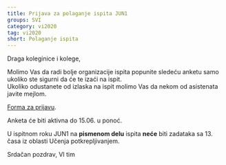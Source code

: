 ```yaml
---
title: Prijava za polaganje ispita JUN1
groups: SVI
category: vi2020
tag: vi2020
short: Polaganje ispita
---
```


Draga koleginice i kolege,

Molimo Vas da radi bolje organizacije ispita popunite sledeću anketu samo ukoliko ste sigurni da će te izaći na ispit.  
Ukoliko odustanete od izlaska na ispit molimo Vas da nekom od asistenata javite mejlom.

[Forma za prijavu](https://forms.gle/yGgnncc17Y3Ua3qX8).

Anketa će biti aktivna do 15.06. u ponoć.

U ispitnom roku JUN1 na **pismenom delu** ispita **neće** biti zadataka sa 13. časa iz oblasti Učenja potkrepljivanjem.

Srdačan pozdrav,
VI tim
